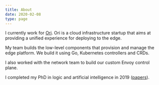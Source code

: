 ```yaml
---
title: About
date: 2020-02-08
type: page
---
```


I currently work for [Ori](https://www.ori.co/). Ori is a cloud
infrastructure startup that aims at providing a unified experience for
deploying to the edge.

My team builds the low-level components that provision and manage the edge
platform. We build it using Go, Kubernetes controllers and CRDs.

I also worked with the network team to build our custom Envoy control
plane.

I completed my PhD in logic and artificial intelligence in 2019
([papers](https://scholar.google.com/citations?user=0BrmuaAAAAAJ&hl=en&oi=ao)).
